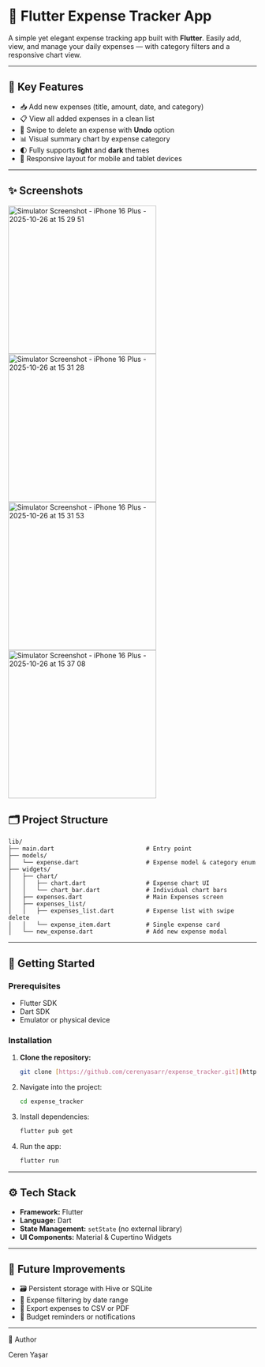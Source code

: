 # 💸 Flutter Expense Tracker App

A simple yet elegant expense tracking app built with **Flutter**. Easily add, view, and manage your daily expenses — with category filters and a responsive chart view.

---

## 🧩 Key Features

- 📥 Add new expenses (title, amount, date, and category)
- 📋 View all added expenses in a clean list
- 🧽 Swipe to delete an expense with **Undo** option
- 📊 Visual summary chart by expense category
- 🌓 Fully supports **light** and **dark** themes
- 📱 Responsive layout for mobile and tablet devices

---
## ✨ Screenshots

<img width="300" alt="Simulator Screenshot - iPhone 16 Plus - 2025-10-26 at 15 29 51" src="https://github.com/user-attachments/assets/46e97749-6fae-489d-abaf-1107696d229e" />

<img width="300" alt="Simulator Screenshot - iPhone 16 Plus - 2025-10-26 at 15 31 28" src="https://github.com/user-attachments/assets/e2b353c4-5219-4e00-81fe-67df8e6c9cb5" />

<img width="300" alt="Simulator Screenshot - iPhone 16 Plus - 2025-10-26 at 15 31 53" src="https://github.com/user-attachments/assets/51e912b5-6aeb-46d0-9436-23c07e22872a" />

<img width="300" alt="Simulator Screenshot - iPhone 16 Plus - 2025-10-26 at 15 37 08" src="https://github.com/user-attachments/assets/93e5eb63-ceac-47e4-8599-abbeb437755a" />

## 🗂️ Project Structure

```plaintext
lib/
├── main.dart                          # Entry point
├── models/
│   └── expense.dart                   # Expense model & category enum
├── widgets/
│   ├── chart/
│   │   ├── chart.dart                 # Expense chart UI
│   │   └── chart_bar.dart             # Individual chart bars
│   ├── expenses.dart                  # Main Expenses screen
│   ├── expenses_list/
│   │   ├── expenses_list.dart         # Expense list with swipe delete
│   │   └── expense_item.dart          # Single expense card
│   └── new_expense.dart               # Add new expense modal
````

-----

## 🚀 Getting Started

### Prerequisites

  - Flutter SDK
  - Dart SDK
  - Emulator or physical device

### Installation

1.  **Clone the repository:**
    ```bash
    git clone [https://github.com/cerenyasarr/expense_tracker.git](https://github.com/cerenyasarr/expense_tracker.git)
    ```
2.  Navigate into the project:
    ```bash
    cd expense_tracker
    ```
3.  Install dependencies:
    ```bash
    flutter pub get
    ```
4.  Run the app:
    ```bash
    flutter run
    ```

-----

## ⚙️ Tech Stack

  - **Framework:** Flutter
  - **Language:** Dart
  - **State Management:** `setState` (no external library)
  - **UI Components:** Material & Cupertino Widgets

-----

## 🔮 Future Improvements

  - 🗃 Persistent storage with Hive or SQLite
  - 🔎 Expense filtering by date range
  - 📄 Export expenses to CSV or PDF
  - 🔔 Budget reminders or notifications

-----

👤 Author

Ceren Yaşar

```
```
